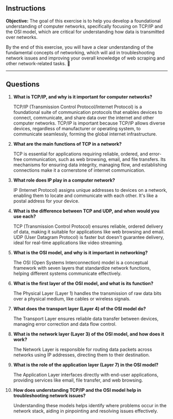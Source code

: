 ## **Instructions**  
**Objective:** The goal of this exercise is to help you develop a foundational understanding of computer networks, specifically focusing on TCP/IP and the OSI model, which are critical for understanding how data is transmitted over networks.

By the end of this exercise, you will have a clear understanding of the fundamental concepts of networking, which will aid in troubleshooting network issues and improving your overall knowledge of web scraping and other network-related tasks. 🚀  

---

## **Questions**  
1. **What is TCP/IP, and why is it important for computer networks?**  

    TCP/IP (Transmission Control Protocol/Internet Protocol) is a foundational suite of communication protocols that enables devices to connect, communicate, and share data over the internet and other computer networks.
    TCP/IP is important because TCP/IP allows diverse devices, regardless of manufacturer or operating system, to communicate seamlessly, forming the global internet infrastructure. 

2. **What are the main functions of TCP in a network?**  

    TCP is essential for applications requiring reliable, ordered, and error-free communication, such as web browsing, email, and file transfers. Its mechanisms for ensuring data integrity, managing flow, and establishing connections make it a cornerstone of internet communication.

3. **What role does IP play in a computer network?**  

    IP (Internet Protocol) assigns unique addresses to devices on a network, enabling them to locate and communicate with each other. It's like a postal address for your device.

4. **What is the difference between TCP and UDP, and when would you use each?**  

    TCP (Transmission Control Protocol) ensures reliable, ordered delivery of data, making it suitable for applications like web browsing and email. UDP (User Datagram Protocol) is faster but doesn't guarantee delivery, ideal for real-time applications like video streaming.

5. **What is the OSI model, and why is it important in networking?**  

    The OSI (Open Systems Interconnection) model is a conceptual framework with seven layers that standardize network functions, helping different systems communicate effectively.

6. **What is the first layer of the OSI model, and what is its function?**  

    The Physical Layer (Layer 1) handles the transmission of raw data bits over a physical medium, like cables or wireless signals.

7. **What does the transport layer (Layer 4) of the OSI model do?**  

    The Transport Layer ensures reliable data transfer between devices, managing error correction and data flow control.

8. **What is the network layer (Layer 3) of the OSI model, and how does it work?**  

    The Network Layer is responsible for routing data packets across networks using IP addresses, directing them to their destination.

9. **What is the role of the application layer (Layer 7) in the OSI model?**  

    The Application Layer interfaces directly with end-user applications, providing services like email, file transfer, and web browsing.

10. **How does understanding TCP/IP and the OSI model help in troubleshooting network issues?**  

    Understanding these models helps identify where problems occur in the network stack, aiding in pinpointing and resolving issues effectively.